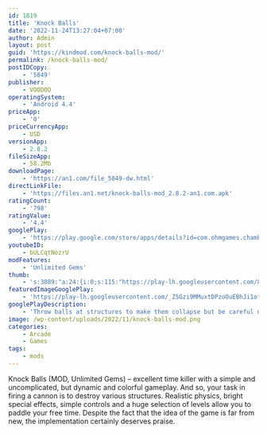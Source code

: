 ```yaml
---
id: 1819
title: 'Knock Balls'
date: '2022-11-24T13:27:04+07:00'
author: Admin
layout: post
guid: 'https://kindmod.com/knock-balls-mod/'
permalink: /knock-balls-mod/
postIDCopy:
    - '5849'
publisher:
    - VOODOO
operatingSystem:
    - 'Android 4.4'
priceApp:
    - '0'
priceCurrencyApp:
    - USD
versionApp:
    - 2.8.2
fileSizeApp:
    - 58.2Mb
downloadPage:
    - 'https://an1.com/file_5849-dw.html'
directLinkFile:
    - 'https://files.an1.net/knock-balls-mod_2.8.2-an1.com.apk'
ratingCount:
    - '798'
ratingValue:
    - '4.4'
googlePlay:
    - 'https://play.google.com/store/apps/details?id=com.ohmgames.chambouletout'
youtubeID:
    - bULCqtNozrU
modFeatures:
    - 'Unlimited Gems'
thumb:
    - 's:3089:"a:24:{i:0;s:115:"https://play-lh.googleusercontent.com/8vtLZkWmRGqRtjVwkH6_pcNfhmeq-mVa6glk0sIDbxZ_yuMF76Xm3cbMVV-HdCMF1pU=w526-h296";i:1;s:115:"https://play-lh.googleusercontent.com/bgKMsju80mcPXBpFNWA7N1b7jPTLCQ5ltq9zZgeJkuq6cmPgc2gKrEfG-vXqAQnhlZg=w526-h296";i:2;s:114:"https://play-lh.googleusercontent.com/by1FyOeWETYIeC2A-sG3q14aY-acGcb50JFXtsHbUXtE6rvhn-epCaPjF02Zic4yVQ=w526-h296";i:3;s:115:"https://play-lh.googleusercontent.com/GA8r8wYxONOH_Nr9n-4PjrTOgvEdfu2PomS2BTPmlcO9MsRCEet3Wp1wsoVQzMUvloQ=w526-h296";i:4;s:115:"https://play-lh.googleusercontent.com/c-htJx8y8aA5XsuACj3mgTzSJ6UL5L5KODNjvr_ZlnwNo_hq7l6Zca__e0TursJHilA=w526-h296";i:5;s:114:"https://play-lh.googleusercontent.com/mEPOLel31Ff_7hBe154igtWEgLdD55_sjMShIG3fWHFFkp0zlMsEbUG3-Kvaa4LD2w=w526-h296";i:6;s:115:"https://play-lh.googleusercontent.com/6jq2RwwA9kQhWRG8FcTJDieFSdbLqlJh7jKKEs_eg0Zc-3vyyy4FyIXamkuXQjnnNJ4=w526-h296";i:7;s:116:"https://play-lh.googleusercontent.com/pSUb3wshi4ROYaQPxhu-OcGvKdk5TTTb_ptwLpUc9vhsoqRQR5KSgAqcdV6ZJc9m3IE4=w526-h296";i:8;s:115:"https://play-lh.googleusercontent.com/azh--T3c5YGjA9qCgHX3ozpJTUXMyKRjeITyR70dUIUK2-k7_Rj_79yOt8SeyiHu-_M=w526-h296";i:9;s:115:"https://play-lh.googleusercontent.com/jAQ5bngbalSd9j4VdKVFPEyHl9qW4gGstU2jGEqyyI7N5eQaSpP_9s4uQ1sZodWeufk=w526-h296";i:10;s:115:"https://play-lh.googleusercontent.com/wn4TA-kqy_aB8VLKhQhZuKYqCB2U-lshY64ba9mGB7M40cUhQB0aQigNbPJxAaF9Lvw=w526-h296";i:11;s:115:"https://play-lh.googleusercontent.com/F6FW7tsfyGpBKfMTlUWXg_Bw88h74K0nWh70hoMmX7M7mgeGflDa42bWDGC7JdHBXwg=w526-h296";i:12;s:116:"https://play-lh.googleusercontent.com/67-AVqwNp6WgXD2Mf1XW4s2Y08nL2FxeJghu4zpPH9WmcjdNCHqrEzBdr4kTlzhhk6Hr=w526-h296";i:13;s:114:"https://play-lh.googleusercontent.com/U3sYetj493J1WadloOk9disyzJ-2osp6_jKrDt6BlOOvTAxnFYjjmfPe7NjDUlLjJg=w526-h296";i:14;s:115:"https://play-lh.googleusercontent.com/rmjxVaWsaHoqtzFhCLS8NFwsesKYWg2p1dN2yVsU_SU0Zmnm6CaLepBszhqz2GpmAp8=w526-h296";i:15;s:115:"https://play-lh.googleusercontent.com/naHlTZZmrYvNOgnUH7LrYZYLMzPfZEbzqH4fTpzAlhMhm-lt8d3JuNQgiHHquzrbyEs=w526-h296";i:16;s:115:"https://play-lh.googleusercontent.com/n7WtVuUdOA8ddg4pd2TNs0GoiBW_kYqbu03oLquw34mDCqVq5Wj4NfWM3hDZf4jktJQ=w526-h296";i:17;s:115:"https://play-lh.googleusercontent.com/abdN6j6Tqj02S4PMd0X9uLL5X55sOhe9MJiSReYwlszd8XBfz8Edkv4pwbwXzPZC9-o=w526-h296";i:18;s:114:"https://play-lh.googleusercontent.com/PXiKsAfGwMOMpe_cgXQz-co2-VOPTGDnIENDtJDoXjK3L6EBaWtdRu6NDeGWe_orPQ=w526-h296";i:19;s:115:"https://play-lh.googleusercontent.com/kycq5tKixo8_3DttdS4gO62U62wD4TEfaJby08GvbLPGL4ZBIdpiSZoPxf8i8NVZ_hs=w526-h296";i:20;s:114:"https://play-lh.googleusercontent.com/p1itXCywy9EixPV1R9peq7nbwPl1odKEr6GI8Vh5xhYZt7TYg3mBjvK7tgc9T24UMA=w526-h296";i:21;s:114:"https://play-lh.googleusercontent.com/bOAb_1UYKQENJDGPiD-ElU96SpiyF7dkKMF1pEkLvtR-xFefah4z6bi1cvom7endfQ=w526-h296";i:22;s:114:"https://play-lh.googleusercontent.com/zIYWeOBLCPzIu8cxYEuZ67z6H95RKPRpjgj79UKpTIsWutRG_WsIaBMLKpzCu2vtpQ=w526-h296";i:23;s:116:"https://play-lh.googleusercontent.com/zQBfJCjC5L9uiD_unNqdodvob6FXca1zH1qo8FJJJ1kj-XEQlBv0_bd20i7YBt2YW81j=w526-h296";}";'
featuredImageGooglePlay:
    - 'https://play-lh.googleusercontent.com/_Z5Gzi9MMuxtDPzoOuEBhJi1ofNgLEM8mhYLJIj9co4Lep41ntLABg9PdoLWBRiqjBJG'
googlePlayDescription:
    - 'Throw balls at structures to make them collapse but be careful not to exceed the allowed limit!Each saved ball will count double at the next level, take advantage of it to apply you!.One-tap easy-to-learn controls with stunning visual effects and addictive gameplay mechanics.'
image: /wp-content/uploads/2022/11/knock-balls-mod.png
categories:
    - Arcade
    - Games
tags:
    - mods
---
```


Knock Balls (MOD, Unlimited Gems) – excellent time killer with a simple and uncomplicated, but dynamic and colorful gameplay. And so, your task in firing a cannon is to destroy various structures. Realistic physics, bright special effects, simple controls and a huge selection of levels allow you to paddle your free time. Despite the fact that the idea of the game is far from new, the implementation certainly deserves praise.